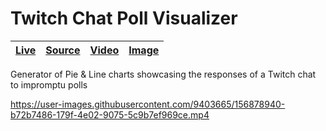 [twitch-chat-poll-visualizer image]: https://user-images.githubusercontent.com/9403665/157885882-8a604a8f-cb8b-4cf9-bd08-5ffac5776af0.jpg "line & pie chart showing the results of which starter pokemon users choose: Grass, Fire, Water, Electric"
[twitch-chat-poll-visualizer video]: https://user-images.githubusercontent.com/9403665/156878940-b72b7486-179f-4e02-9075-5c9b7ef969ce.mp4
[twitch-chat-poll-visualizer live]: https://rascaltwo.github.io/Twitch-Chat-Poll-Visualizer/
[twitch-chat-poll-visualizer source]: https://github.com/RascalTwo/Twitch-Chat-Poll-Visualizer

# Twitch Chat Poll Visualizer

| [Live][twitch-chat-poll-visualizer live] | [Source][twitch-chat-poll-visualizer source] | [Video][twitch-chat-poll-visualizer video] | [Image][twitch-chat-poll-visualizer image] |
| - | - | - | - |

Generator of Pie & Line charts showcasing the responses of a Twitch chat to impromptu polls

https://user-images.githubusercontent.com/9403665/156878940-b72b7486-179f-4e02-9075-5c9b7ef969ce.mp4
